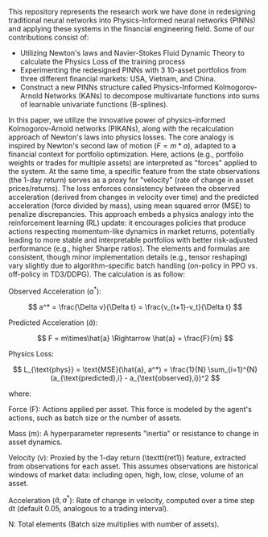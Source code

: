 This repository represents the research work we have done in redesigning traditional neural networks into Physics-Informed neural networks (PINNs) and applying these systems in the financial engineering field. Some of our contributions consist of:

- Utilizing Newton's laws and Navier-Stokes Fluid Dynamic Theory to calculate the Physics Loss of the training process
- Experimenting the redesigned PINNs with 3 10-asset portfolios from three different financial markets: USA, Vietnam, and China.
- Construct a new PINNs structure called Physics-Informed Kolmogorov-Arnold Networks (KANs) to decompose multivariate functions into sums of learnable univariate functions (B-splines).

In this paper, we utilize the innovative power of physics-informed Kolmogorov-Arnold networks (PIKANs), along with the recalculation approach of Newton's laws into physics losses. The core analogy is inspired by Newton's second law of motion ($F = m * a$), adapted to a financial context for portfolio optimization. Here, actions (e.g., portfolio weights or trades for multiple assets) are interpreted as "forces" applied to the system. At the same time, a specific feature from the state observations (the 1-day return) serves as a proxy for "velocity" (rate of change in asset prices/returns). The loss enforces consistency between the observed acceleration (derived from changes in velocity over time) and the predicted acceleration (force divided by mass), using mean squared error (MSE) to penalize discrepancies.
This approach embeds a physics analogy into the reinforcement learning (RL) update: it encourages policies that produce actions respecting momentum-like dynamics in market returns, potentially leading to more stable and interpretable portfolios with better risk-adjusted performance (e.g., higher Sharpe ratios). The elements and formulas are consistent, though minor implementation details (e.g., tensor reshaping) vary slightly due to algorithm-specific batch handling (on-policy in PPO vs. off-policy in TD3/DDPG). The calculation is as follow:

Observed Acceleration ($a^*$):

$$
a^* = \frac{\Delta v}{\Delta t} = \frac{v_{t+1}-v_t}{\Delta t}
$$

Predicted Acceleration ($\hat{a}$):

$$
F = m\times\hat{a} \Rightarrow \hat{a} = \frac{F}{m}
$$

Physics Loss:

$$
L_{\text{phys}} = \text{MSE}(\hat{a}, a^*) = \frac{1}{N} \sum_{i=1}^{N} (a_{\text{predicted},i} - a_{\text{observed},i})^2
$$

where:

Force (F): Actions applied per asset. This force is modeled by the agent's actions, such as batch size or the number of assets.

Mass (m): A hyperparameter represents "inertia" or resistance to change in asset dynamics.

Velocity (v): Proxied by the 1-day return (\texttt{ret1}) feature, extracted from observations for each asset. This assumes observations are historical windows of market data: including open, high, low, close, volume of an asset.

Acceleration ($\hat{a},a^*$): Rate of change in velocity, computed over a time step dt (default 0.05, analogous to a trading interval).

N: Total elements (Batch size multiplies with number of assets).


